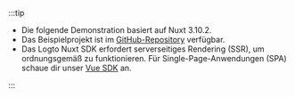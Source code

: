:::tip

- Die folgende Demonstration basiert auf Nuxt 3.10.2.
- Das Beispielprojekt ist im [GitHub-Repository](https://github.com/logto-io/js/tree/HEAD/packages/nuxt) verfügbar.
- Das Logto Nuxt SDK erfordert serverseitiges Rendering (SSR), um ordnungsgemäß zu funktionieren. Für Single-Page-Anwendungen (SPA) schaue dir unser [Vue SDK](/quick-starts/vue/) an.

:::

